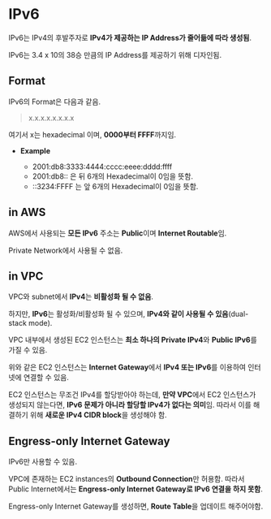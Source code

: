 # IPv6

IPv6는 IPv4의 후발주자로 **IPv4가 제공하는 IP Address가 줄어듦에 따라 생성됨**.

IPv6는 3.4 x 10의 38승 만큼의 IP Address를 제공하기 위해 디자인됨.

## Format

IPv6의 Format은 다음과 같음.

> x.x.x.x.x.x.x.x

여기서 x는 hexadecimal 이며, **0000부터 FFFF**까지임.

* **Example**

    * 2001:db8:3333:4444:cccc:eeee:dddd:ffff
    * 2001:db8:: 은 뒤 6개의 Hexadecimal이 0임을 뜻함.
    * ::3234:FFFF 는 앞 6개의 Hexadecimal이 0임을 뜻함.

## in AWS

AWS에서 사용되는 **모든 IPv6** 주소는 **Public**이며 **Internet Routable**임.

Private Network에서 사용될 수 없음.

## in VPC

VPC와 subnet에서 **IPv4**는 **비활성화 될 수 없음**.

하지만, **IPv6**는 활성화/비활성화 될 수 있으며, **IPv4와 같이 사용될 수 있음**(dual-stack mode).

VPC 내부에서 생성된 EC2 인스턴스는 **최소 하나의 Private IPv4**와 **Public IPv6**를 가질 수 있음.

위와 같은 EC2 인스턴스는 **Internet Gateway**에서 **IPv4 또는 IPv6**를 이용하여 인터넷에 연결할 수 있음.

EC2 인스턴스는 무조건 IPv4를 할당받아야 하는데, **만약 VPC**에서 EC2 인스턴스가 생성되지 않는다면, **IPv6 문제가 아니라 할당할 IPv4가 없다는 의미**임. 따라서 이를 해결하기 위해 **새로운 IPv4 CIDR block**을 생성해야 함.

## Engress-only Internet Gateway

IPv6만 사용할 수 있음.

VPC에 존재하는 EC2 instances의 **Outbound Connection**만 허용함. 따라서 Public Internet에서는 **Engress-only Internet Gateway로 IPv6 연결을 하지 못함**.

Engress-only Internet Gateway를 생성하면, **Route Table**을 업데이트 해주어야함.